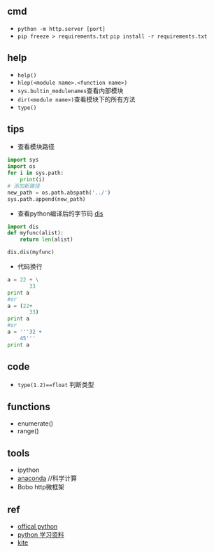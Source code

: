 


## cmd
+ `python -m http.server [port]`
+ `pip freeze > requirements.txt`  `pip install -r requirements.txt`


## help

+ `help()`
+ `hlep(<module name>.<function name>)`
+ `sys.bultin_modulenames`查看内部模块
+ `dir(<module name>)`查看模块下的所有方法
+ `type()`

## tips
+ 查看模块路径

```py
import sys
import os
for i in sys.path:
    print(i)
# 添加新路径
new_path = os.path.abspath('../')
sys.path.append(new_path)
```

+ 查看python编译后的字节码 [dis](https://docs.python.org/2/library/dis.html)

```py
import dis
def myfunc(alist):
    return len(alist)

dis.dis(myfunc)
```

+ 代码换行
```py
a = 22 + \
       33
print a
#or
a = (22+
       33)
print a
#or
a = '''32 +
    45'''
print a


```

## code

+ `type(1.2)==float` 判断类型

## functions

+ enumerate()
+ range()

## tools

+ ipython
+ [anaconda](https://www.continuum.io/downloads) //科学计算
+ Bobo http微框架

## ref

+ [offical python](https://docs.python.org/3/tutorial/)
+ [python 学习资料](https://zhuanlan.zhihu.com/p/22333205?refer=it1024)
+ [kite](https://kite.com/)